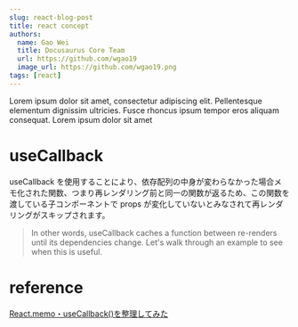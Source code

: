 ```yaml
---
slug: react-blog-post
title: react concept
authors:
  name: Gao Wei
  title: Docusaurus Core Team
  url: https://github.com/wgao19
  image_url: https://github.com/wgao19.png
tags: [react]
---
```


Lorem ipsum dolor sit amet, consectetur adipiscing elit. Pellentesque elementum dignissim ultricies. Fusce rhoncus ipsum tempor eros aliquam consequat. Lorem ipsum dolor sit amet

# useCallback
useCallback を使用することにより、依存配列の中身が変わらなかった場合メモ化された関数、つまり再レンダリング前と同一の関数が返るため、この関数を渡している子コンポーネントで props が変化していないとみなされて再レンダリングがスキップされます。


>In other words, useCallback caches a function between re-renders until its dependencies change. Let's walk through an example to see when this is useful.
> 
> 
> 



# reference
[React.memo・useCallback()を整理してみた](https://zenn.dev/masatotezuka/articles/9102b1e260a478#%E9%96%8B%E7%99%BA%E7%92%B0%E5%A2%83])